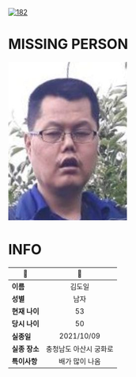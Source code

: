 [![182](https://img.shields.io/badge/%EC%8B%A4%EC%A2%85%EC%8B%A0%EA%B3%A0%EB%8A%94%20%EA%B5%AD%EB%B2%88%EC%97%86%EC%9D%B4-182-blue)](http://safe182.go.kr/index.do)

# MISSING PERSON

<img src="./missing_person.jpg">

# INFO

|🔑|💎|
|--|:--:|
|**이름**|김도일|
|**성별**|남자|
|**현재 나이**|53|
|**당시 나이**|50|
|**실종일**|2021/10/09|
|**실종 장소**|충청남도 아산시 궁화로 |
|**특이사항**|배가 많이 나옴|
